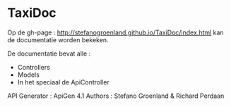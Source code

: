 # TaxiDoc

Op de gh-page : http://stefanogroenland.github.io/TaxiDoc/index.html kan de documentatie worden bekeken.

De documentatie bevat alle :
- Controllers
- Models
- In het speciaal de ApiController
 

API Generator : ApiGen 4.1
Authors       : Stefano Groenland & Richard Perdaan
